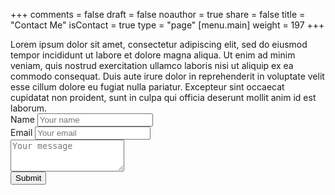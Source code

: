 +++
comments = false
draft = false
noauthor = true
share = false
title = "Contact Me"
isContact = true
type = "page"
[menu.main]
weight = 197
+++

<div class="container"> 
  <div class="section section-info">
    Lorem ipsum dolor sit amet, consectetur adipiscing elit, sed do eiusmod tempor incididunt ut labore et dolore magna aliqua. Ut enim ad minim veniam, quis nostrud exercitation ullamco laboris nisi ut aliquip ex ea commodo consequat. Duis aute irure dolor in reprehenderit in voluptate velit esse cillum dolore eu fugiat nulla pariatur. Excepteur sint occaecat cupidatat non proident, sunt in culpa qui officia deserunt mollit anim id est laborum.
  </div>
  <div class="section section-form">
    <form class="contact-form" netlify>
      <div class="form-group">
        <label for="name">Name</label>
        <input type="text" class="form-control form-control-lg" id="name" placeholder="Your name">
      </div>
      <div class="form-group">
        <label for="email">Email</label>
        <input type="email" class="form-control form-control-lg" id="email" placeholder="Your email">
      </div>
      <div class="form-group">
        <textarea class="form-control form-control-lg" id="message" rows="3" placeholder="Your message"></textarea>
      </div>
      <button type="submit" class="btn btn-dark btn-lg btn-block">Submit</button>
    </form>
  </div>
</div>
